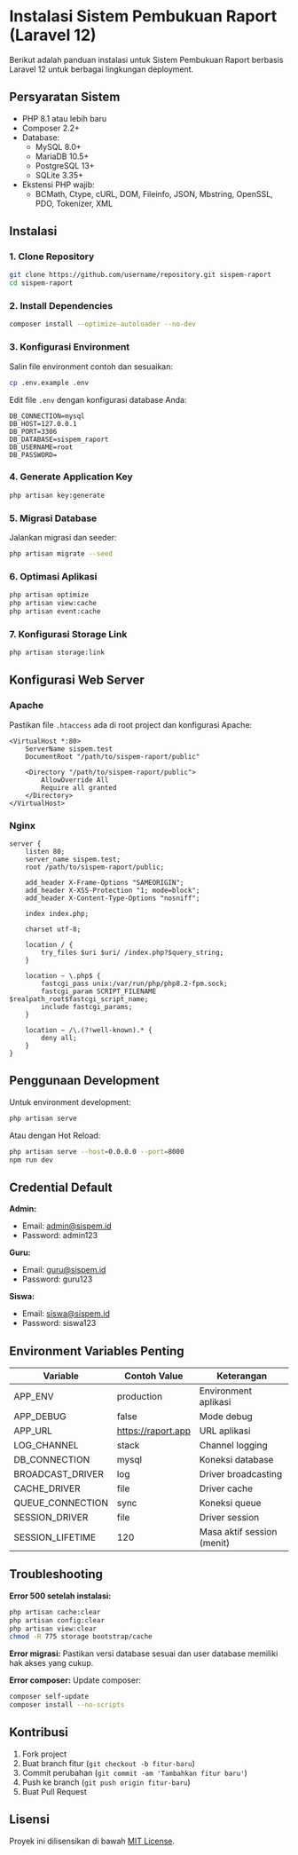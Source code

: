 # Instalasi Sistem Pembukuan Raport (Laravel 12)

Berikut adalah panduan instalasi untuk Sistem Pembukuan Raport berbasis Laravel 12 untuk berbagai lingkungan deployment.

## Persyaratan Sistem

- PHP 8.1 atau lebih baru
- Composer 2.2+
- Database:
  - MySQL 8.0+ 
  - MariaDB 10.5+
  - PostgreSQL 13+
  - SQLite 3.35+
- Ekstensi PHP wajib:
  - BCMath, Ctype, cURL, DOM, Fileinfo, JSON, Mbstring, OpenSSL, PDO, Tokenizer, XML

## Instalasi

### 1. Clone Repository

```bash
git clone https://github.com/username/repository.git sispem-raport
cd sispem-raport
```

### 2. Install Dependencies

```bash
composer install --optimize-autoloader --no-dev
```

### 3. Konfigurasi Environment

Salin file environment contoh dan sesuaikan:

```bash
cp .env.example .env
```

Edit file `.env` dengan konfigurasi database Anda:

```env
DB_CONNECTION=mysql
DB_HOST=127.0.0.1
DB_PORT=3306
DB_DATABASE=sispem_raport
DB_USERNAME=root
DB_PASSWORD=
```

### 4. Generate Application Key

```bash
php artisan key:generate
```

### 5. Migrasi Database

Jalankan migrasi dan seeder:

```bash
php artisan migrate --seed
```

### 6. Optimasi Aplikasi

```bash
php artisan optimize
php artisan view:cache
php artisan event:cache
```

### 7. Konfigurasi Storage Link

```bash
php artisan storage:link
```

## Konfigurasi Web Server

### Apache

Pastikan file `.htaccess` ada di root project dan konfigurasi Apache:

```
<VirtualHost *:80>
    ServerName sispem.test
    DocumentRoot "/path/to/sispem-raport/public"
    
    <Directory "/path/to/sispem-raport/public">
        AllowOverride All
        Require all granted
    </Directory>
</VirtualHost>
```

### Nginx

```nginx
server {
    listen 80;
    server_name sispem.test;
    root /path/to/sispem-raport/public;

    add_header X-Frame-Options "SAMEORIGIN";
    add_header X-XSS-Protection "1; mode=block";
    add_header X-Content-Type-Options "nosniff";

    index index.php;

    charset utf-8;

    location / {
        try_files $uri $uri/ /index.php?$query_string;
    }

    location ~ \.php$ {
        fastcgi_pass unix:/var/run/php/php8.2-fpm.sock;
        fastcgi_param SCRIPT_FILENAME $realpath_root$fastcgi_script_name;
        include fastcgi_params;
    }

    location ~ /\.(?!well-known).* {
        deny all;
    }
}
```

## Penggunaan Development

Untuk environment development:

```bash
php artisan serve
```

Atau dengan Hot Reload:

```bash
php artisan serve --host=0.0.0.0 --port=8000
npm run dev
```

## Credential Default

**Admin:**
- Email: admin@sispem.id
- Password: admin123

**Guru:**
- Email: guru@sispem.id
- Password: guru123

**Siswa:**
- Email: siswa@sispem.id
- Password: siswa123

## Environment Variables Penting

| Variable           | Contoh Value          | Keterangan                     |
|--------------------|-----------------------|--------------------------------|
| APP_ENV            | production            | Environment aplikasi           |
| APP_DEBUG          | false                 | Mode debug                     |
| APP_URL            | https://raport.app    | URL aplikasi                   |
| LOG_CHANNEL        | stack                 | Channel logging                |
| DB_CONNECTION      | mysql                 | Koneksi database               |
| BROADCAST_DRIVER   | log                   | Driver broadcasting            |
| CACHE_DRIVER       | file                  | Driver cache                   |
| QUEUE_CONNECTION   | sync                  | Koneksi queue                  |
| SESSION_DRIVER     | file                  | Driver session                 |
| SESSION_LIFETIME   | 120                   | Masa aktif session (menit)     |

## Troubleshooting

**Error 500 setelah instalasi:**
```bash
php artisan cache:clear
php artisan config:clear
php artisan view:clear
chmod -R 775 storage bootstrap/cache
```

**Error migrasi:**
Pastikan versi database sesuai dan user database memiliki hak akses yang cukup.

**Error composer:**
Update composer:
```bash
composer self-update
composer install --no-scripts
```

## Kontribusi

1. Fork project
2. Buat branch fitur (`git checkout -b fitur-baru`)
3. Commit perubahan (`git commit -am 'Tambahkan fitur baru'`)
4. Push ke branch (`git push origin fitur-baru`)
5. Buat Pull Request

## Lisensi

Proyek ini dilisensikan di bawah [MIT License](LICENSE).
